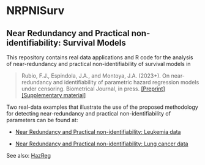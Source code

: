 # NRPNISurv

## Near Redundancy and Practical non-identifiability: Survival Models


This repository contains real data applications and R code for the analysis of near-redundancy and practical non-identifiability of survival models in

> Rubio, F.J., Espindola, J.A., and Montoya, J.A. (2023+). On near-redundancy and identifiability of parametric hazard regression models under censoring. Biometrical Journal, in press. [[Preprint]](https://drive.google.com/file/d/1sWtU8SJaLwlfjmUE0aLER8BspHUy-4PV/view) [[Supplementary material]](https://drive.google.com/file/d/1-frrlzvYYazI7nUeKGSmdSJdiqf0ukHZ/view)

Two real-data examples that illustrate the use of the proposed methodology for detecting near-redundancy and practical non-identifiability of parameters can be found at:

- [Near Redundancy and Practical non-identifiability: Leukemia data](https://rpubs.com/FJRubio/NRPNILeuk)


- [Near Redundancy and Practical non-identifiability: Lung cancer data](https://rpubs.com/FJRubio/NRPNILung)


See also: [HazReg](https://github.com/FJRubio67/HazReg)
